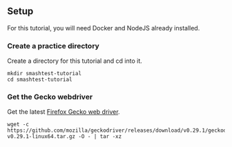
## Setup 

For this tutorial, you will need Docker and NodeJS already installed.  

### Create a practice directory

Create a directory for this tutorial and cd into it. 

```
mkdir smashtest-tutorial
cd smashtest-tutorial
```

### Get the Gecko webdriver

Get the latest [Firefox Gecko web driver](https://github.com/mozilla/geckodriver/releases).  

```
wget -c https://github.com/mozilla/geckodriver/releases/download/v0.29.1/geckodriver-v0.29.1-linux64.tar.gz -O - | tar -xz
```
